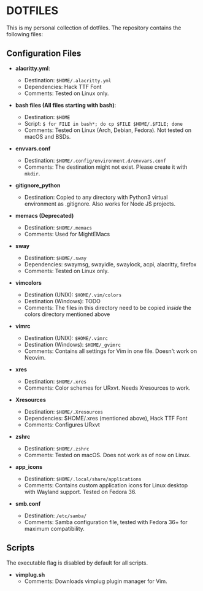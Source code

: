 # DOTFILES
This is my personal collection of dotfiles. The repository contains the following files:

## Configuration Files

- **alacritty.yml**:
    - Destination: `$HOME/.alacritty.yml`
    - Dependencies: Hack TTF Font
    - Comments: Tested on Linux only.

- **bash files (All files starting with bash)**:
    - Destination: `$HOME`
    - Script: `$ for FILE in bash*; do cp $FILE $HOME/.$FILE; done`
    - Comments: Tested on Linux (Arch, Debian, Fedora). Not tested on macOS
    and BSDs.

- **envvars.conf**
    - Destination: `$HOME/.config/environment.d/envvars.conf`
    - Comments: The destination might not exist. Please create it with `mkdir`.

- **gitignore_python**
    - Destination: Copied to any directory with Python3 virtual environment as
    .gitignore. Also works for Node JS projects.

- **memacs (Deprecated)**
    - Destination: `$HOME/.memacs`
    - Comments: Used for MightEMacs

- **sway**
    - Destination: `$HOME/.sway`
    - Dependencies: swaymsg, swayidle, swaylock, acpi, alacritty, firefox
    - Comments: Tested on Linux only.

- **vimcolors**
    - Destination (UNIX): `$HOME/.vim/colors`
    - Destination (Windows): TODO
    - Comments: The files in this directory need to be copied *inside* the
    colors directory mentioned above

- **vimrc**
    - Destination (UNIX): `$HOME/.vimrc`
    - Destination (Windows): `$HOME/_gvimrc`
    - Comments: Contains all settings for Vim in one file. Doesn't work on
      Neovim.

- **xres**
    - Destination: `$HOME/.xres`
    - Comments: Color schemes for URxvt. Needs Xresources to work.

- **Xresources**
    - Destination: `$HOME/.Xresources`
    - Dependencies: $HOME/.xres (mentioned above), Hack TTF Font
    - Comments: Configures URxvt

- **zshrc**
    - Destination: `$HOME/.zshrc`
    - Comments: Tested on macOS. Does not work as of now on Linux.

- **app_icons**
    - Destination: `$HOME/.local/share/applications`
    - Comments: Contains custom application icons for Linux desktop with
      Wayland support. Tested on Fedora 36.

- **smb.conf**
    - Destination: `/etc/samba/`
    - Comments: Samba configuration file, tested with Fedora 36+ for maximum
      compatibility.

## Scripts
The executable flag is disabled by default for all scripts.

- **vimplug.sh**
    - Comments: Downloads vimplug plugin manager for Vim.
